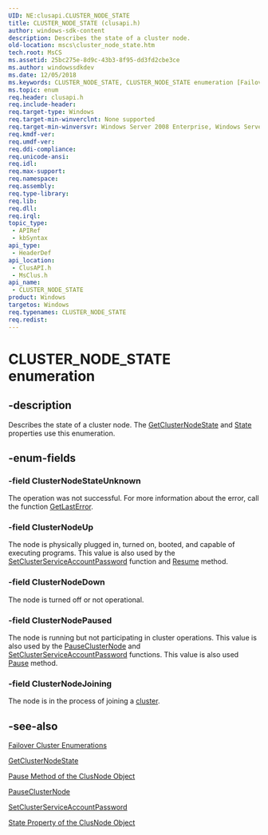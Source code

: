 ```yaml
---
UID: NE:clusapi.CLUSTER_NODE_STATE
title: CLUSTER_NODE_STATE (clusapi.h)
author: windows-sdk-content
description: Describes the state of a cluster node.
old-location: mscs\cluster_node_state.htm
tech.root: MsCS
ms.assetid: 25bc275e-8d9c-43b3-8f95-dd3fd2cbe3ce
ms.author: windowssdkdev
ms.date: 12/05/2018
ms.keywords: CLUSTER_NODE_STATE, CLUSTER_NODE_STATE enumeration [Failover Cluster], ClusterNodeDown, ClusterNodeJoining, ClusterNodePaused, ClusterNodeStateUnknown, ClusterNodeUp, _CLUSTER_NODE_STATE, _CLUSTER_NODE_STATE enumeration [Failover Cluster], clusapi/CLUSTER_NODE_STATE, clusapi/ClusterNodeDown, clusapi/ClusterNodeJoining, clusapi/ClusterNodePaused, clusapi/ClusterNodeStateUnknown, clusapi/ClusterNodeUp, clusapi/_CLUSTER_NODE_STATE, msclus/CLUSTER_NODE_STATE, msclus/ClusterNodeDown, msclus/ClusterNodeJoining, msclus/ClusterNodePaused, msclus/ClusterNodeStateUnknown, msclus/ClusterNodeUp, msclus/_CLUSTER_NODE_STATE, mscs.cluster_node_state
ms.topic: enum
req.header: clusapi.h
req.include-header: 
req.target-type: Windows
req.target-min-winverclnt: None supported
req.target-min-winversvr: Windows Server 2008 Enterprise, Windows Server 2008 Datacenter
req.kmdf-ver: 
req.umdf-ver: 
req.ddi-compliance: 
req.unicode-ansi: 
req.idl: 
req.max-support: 
req.namespace: 
req.assembly: 
req.type-library: 
req.lib: 
req.dll: 
req.irql: 
topic_type:
 - APIRef
 - kbSyntax
api_type:
 - HeaderDef
api_location:
 - ClusAPI.h
 - MsClus.h
api_name:
 - CLUSTER_NODE_STATE
product: Windows
targetos: Windows
req.typenames: CLUSTER_NODE_STATE
req.redist: 
---
```


# CLUSTER_NODE_STATE enumeration


## -description


Describes the state of a cluster node. The 
    <a href="https://msdn.microsoft.com/94c83582-3d99-4a20-ad58-1af4e8190781">GetClusterNodeState</a> and 
    <a href="https://msdn.microsoft.com/c1887055-518a-4177-a618-418c75883d69">State</a> properties use this enumeration.


## -enum-fields




### -field ClusterNodeStateUnknown

The operation was not successful. For more information about the error, call the function 
       <a href="https://msdn.microsoft.com/d852e148-985c-416f-a5a7-27b6914b45d4">GetLastError</a>.


### -field ClusterNodeUp

The node is physically plugged in, turned on, booted, and capable of executing programs. This value is also 
       used by the 
       <a href="https://msdn.microsoft.com/4afadb62-2bea-46ef-b0d6-e327ac96d16f">SetClusterServiceAccountPassword</a> 
       function and <a href="https://msdn.microsoft.com/74e465e2-1328-4e05-b287-3ce27359c67a">Resume</a> method.


### -field ClusterNodeDown

The node is turned off or not operational.


### -field ClusterNodePaused

The node is running but not participating in cluster operations. This value is also used by the 
       <a href="https://msdn.microsoft.com/23b4ff74-f72f-4227-9b69-ff36fa6ed55b">PauseClusterNode</a> and 
       <a href="https://msdn.microsoft.com/4afadb62-2bea-46ef-b0d6-e327ac96d16f">SetClusterServiceAccountPassword</a> 
       functions. This value is also used <a href="https://msdn.microsoft.com/2fd16dda-b554-47fa-a040-15c7685d6392">Pause</a> method.


### -field ClusterNodeJoining

The node is in the process of joining a <a href="https://msdn.microsoft.com/en-us/library/Aa369336(v=VS.85).aspx">cluster</a>.


## -see-also




<a href="https://msdn.microsoft.com/546071de-1067-4b47-b862-668be976e563">Failover Cluster Enumerations</a>



<a href="https://msdn.microsoft.com/94c83582-3d99-4a20-ad58-1af4e8190781">GetClusterNodeState</a>



<a href="https://msdn.microsoft.com/2fd16dda-b554-47fa-a040-15c7685d6392">Pause Method of the ClusNode Object</a>



<a href="https://msdn.microsoft.com/23b4ff74-f72f-4227-9b69-ff36fa6ed55b">PauseClusterNode</a>



<a href="https://msdn.microsoft.com/4afadb62-2bea-46ef-b0d6-e327ac96d16f">SetClusterServiceAccountPassword</a>



<a href="https://msdn.microsoft.com/c1887055-518a-4177-a618-418c75883d69">State Property of the ClusNode Object</a>
 

 

